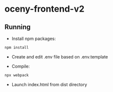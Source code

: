 # oceny-frontend-v2

## Running

- Install npm packages:
```bash
npm install
```

- Create and edit .env file based on .env.template

- Compile:
```bash
npx webpack
```

- Launch index.html from dist directory